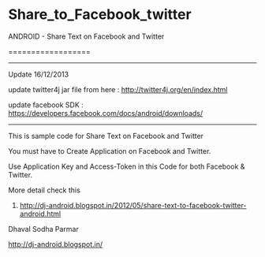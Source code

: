 Share_to_Facebook_twitter
=========================

ANDROID - Share Text on Facebook and Twitter

==================

-------------------------------------------------------------------------------------------------------------------------

Update 16/12/2013

update twitter4j jar file from here : http://twitter4j.org/en/index.html

update facebook SDK : https://developers.facebook.com/docs/android/downloads/

--------------------------------------------------------------------------------------------------------------------------


This is sample code for Share Text on Facebook and Twitter

You must have to Create Application on Facebook and Twitter.

Use Application Key and Access-Token in this Code for both Facebook & Twitter.

More detail check this

1. http://dj-android.blogspot.in/2012/05/share-text-to-facebook-twitter-android.html





Dhaval Sodha Parmar

http://dj-android.blogspot.in/
